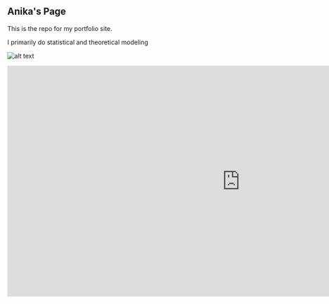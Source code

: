 ## Anika's Page

This is the repo for my portfolio site.

I primarily do statistical and theoretical modeling 

![alt text](https://www.birdlife.org/sites/default/files/styles/1600/public/bialowieza_forest_c_tomasz_wilk_0.jpg?itok=iXRoJtoL)

<iframe id="igraph" scrolling="yes" style="border:none;" seamless="seamless" src="https://anikap22.github.io/malaria_asia.html" height="525" width="210%"></iframe>
